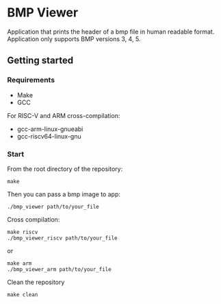 # BMP Viewer
Application that prints the header of a bmp file in human readable format. Application only supports BMP versions 3, 4, 5.

## Getting started

### Requirements
- Make
- GCC
  
For RISC-V and ARM cross-compilation:
- gcc-arm-linux-gnueabi
- gcc-riscv64-linux-gnu

### Start
From the root directory of the repository:
```
make
```
Then you can pass a bmp image to app:
```
./bmp_viewer path/to/your_file
```
Cross compilation:
```
make riscv
./bmp_viewer_riscv path/to/your_file
```
or
```
make arm
./bmp_viewer_arm path/to/your_file
```
Clean the repository
```
make clean
```
